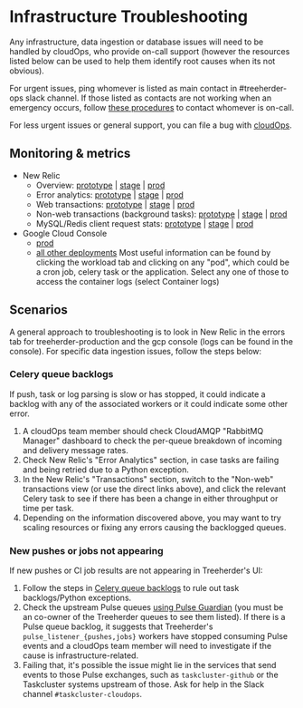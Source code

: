 # Infrastructure Troubleshooting

Any infrastructure, data ingestion or database issues will need to be handled by cloudOps, who provide on-call support (however the resources listed below can be used to help them identify root causes when its not obvious).

For urgent issues, ping whomever is listed as main contact in #treeherder-ops slack channel. If those listed as contacts are not working when an emergency occurs, follow [these procedures](https://mana.mozilla.org/wiki/display/SVCOPS) to contact whomever is on-call.

For less urgent issues or general support, you can file a bug with [cloudOps](https://bugzilla.mozilla.org/enter_bug.cgi?product=Cloud%20Services&component=Operations%3A%20Releng).

## Monitoring & metrics

- New Relic
  - Overview:
    [prototype](https://rpm.newrelic.com/accounts/677903/applications/7385291) |
    [stage](https://rpm.newrelic.com/accounts/677903/applications/14179733) |
    [prod](https://rpm.newrelic.com/accounts/677903/applications/14179757)
  - Error analytics:
    [prototype](https://rpm.newrelic.com/accounts/677903/applications/7385291/filterable_errors) |
    [stage](https://rpm.newrelic.com/accounts/677903/applications/14179733/filterable_errors) |
    [prod](https://rpm.newrelic.com/accounts/677903/applications/14179757/filterable_errors)
  - Web transactions:
    [prototype](https://rpm.newrelic.com/accounts/677903/applications/7385291/transactions?type=app) |
    [stage](https://rpm.newrelic.com/accounts/677903/applications/14179733/transactions?type=app) |
    [prod](https://rpm.newrelic.com/accounts/677903/applications/14179757/transactions?type=app)
  - Non-web transactions (background tasks):
    [prototype](https://rpm.newrelic.com/accounts/677903/applications/7385291/transactions?type=other&show_browser=false) |
    [stage](https://rpm.newrelic.com/accounts/677903/applications/14179733/transactions?type=other&show_browser=false) |
    [prod](https://rpm.newrelic.com/accounts/677903/applications/14179757/transactions?type=other&show_browser=false)
  - MySQL/Redis client request stats:
    [prototype](https://rpm.newrelic.com/accounts/677903/applications/7385291/datastores) |
    [stage](https://rpm.newrelic.com/accounts/677903/applications/14179733/datastores) |
    [prod](https://rpm.newrelic.com/accounts/677903/applications/14179757/datastores)
- Google Cloud Console
  - [prod](https://console.cloud.google.com/kubernetes/list?project=moz-fx-treeherder-prod-c739)
  - [all other deployments](https://console.cloud.google.com/kubernetes/list?project=moz-fx-treeherde-nonprod-34ec)
  Most useful information can be found by clicking the workload tab and clicking on any "pod", which could be a cron job, celery task
  or the application. Select any one of those to access the container logs (select Container logs)

## Scenarios

A general approach to troubleshooting is to look in New Relic in the errors tab for treeherder-production and the gcp console (logs can be found in the console). For specific data ingestion issues, follow the steps below:

### Celery queue backlogs

If push, task or log parsing is slow or has stopped, it could indicate a backlog with any of the associated workers or it could
indicate some other error.

1. A cloudOps team member should check CloudAMQP "RabbitMQ Manager" dashboard to check the per-queue breakdown
   of incoming and delivery message rates.
2. Check New Relic's "Error Analytics" section, in case tasks are failing and being
   retried due to a Python exception.
3. In the New Relic's "Transactions" section, switch to the "Non-web" transactions view
   (or use the direct links above), and click the relevant Celery task to see if there
   has been a change in either throughput or time per task.
4. Depending on the information discovered above, you may want to try scaling resources or fixing any errors
   causing the backlogged queues.

### New pushes or jobs not appearing

If new pushes or CI job results are not appearing in Treeherder's UI:

1. Follow the steps in [Celery queue backlogs](#celery-queue-backlogs) to rule out
   task backlogs/Python exceptions.
2. Check the upstream Pulse queues [using Pulse Guardian] (you must be an co-owner of
   the Treeherder queues to see them listed). If there is a Pulse queue backlog,
   it suggests that Treeherder's `pulse_listener_{pushes,jobs}` workers have stopped
   consuming Pulse events and a cloudOps team member will need to investigate if the
   cause is infrastructure-related.
3. Failing that, it's possible the issue might lie in the services that send events to
   those Pulse exchanges, such as `taskcluster-github` or
   the Taskcluster systems upstream of those. Ask for help in the Slack channel
   `#taskcluster-cloudops`.

[using pulse guardian]: https://pulseguardian.mozilla.org/queues
